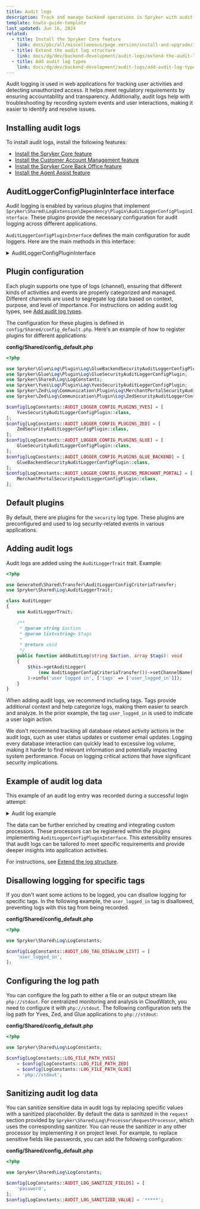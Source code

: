 ```yaml
---
title: Audit logs
description: Track and manage backend operations in Spryker with audit logs, enhancing transparency and security by logging critical system activities for monitoring and review.
template: howto-guide-template
last_updated: Jun 16, 2024
related:
  - title: Install the Spryker Core feature
    link: docs/pbc/all/miscellaneous/page.version/install-and-upgrade/install-features/install-the-spryker-core-feature.html
  - title: Extend the audit log structure
    link: docs/dg/dev/backend-development/audit-logs/extend-the-audit-log-structure.html
  - title: Add audit log types
    link: docs/dg/dev/backend-development/audit-logs/add-audit-log-types.html
---
```


Audit logging is used in web applications for tracking user activities and detecting unauthorized access. It helps meet regulatory requirements by ensuring accountability and transparency. Additionally, audit logs help with troubleshooting by recording system events and user interactions, making it easier to identify and resolve issues.

## Installing audit logs

To install audit logs, install the following features:

* [Install the Spryker Core feature](/docs/pbc/all/miscellaneous/202404.0/install-and-upgrade/install-features/install-the-spryker-core-feature.html)
* [Install the Customer Account Management feature](/docs/pbc/all/customer-relationship-management/202404.0/base-shop/install-and-upgrade/install-features/install-the-customer-account-management-feature.html)
* [Install the Spryker Core Back Office feature](/docs/pbc/all/back-office/202404.0/base-shop/install-and-upgrade/install-the-spryker-core-back-office-feature.html)
* [Install the Agent Assist feature](/docs/pbc/all/user-management/202404.0/base-shop/install-and-upgrade/install-the-agent-assist-feature.html)

## AuditLoggerConfigPluginInterface interface

Audit logging is enabled by various plugins that implement `Spryker\Shared\LogExtension\Dependency\Plugin\AuditLoggerConfigPluginInterface`. These plugins provide the necessary configuration for audit logging across different applications.

`AuditLoggerConfigPluginInterface` defines the main configuration for audit loggers. Here are the main methods in this interface:

<details>
  <summary>AuditLoggerConfigPluginInterface</summary>

```php
<?php

namespace Spryker\Shared\LogExtension\Dependency\Plugin;

use Generated\Shared\Transfer\AuditLoggerConfigCriteriaTransfer;

/**
 * Interface is used to provide configuration for audit logging.
 */
interface AuditLoggerConfigPluginInterface
{
    /**
     * Specification:
     * - Determines if the configuration is applicable based on the given criteria.
     *
     * @api
     *
     * @param \Generated\Shared\Transfer\AuditLoggerConfigCriteriaTransfer $auditLoggerConfigCriteriaTransfer
     *
     * @return bool
     */
    public function isApplicable(AuditLoggerConfigCriteriaTransfer $auditLoggerConfigCriteriaTransfer): bool;

    /**
     * Specification:
     * - Retrieves the name of the logging channel.
     *
     * @api
     *
     * @return string
     */
    public function getChannelName(): string;

    /**
     * Specification:
     * - Retrieves the handlers for the logger.
     *
     * @api
     *
     * @return list<\Spryker\Shared\Log\Dependency\Plugin\LogHandlerPluginInterface>
     */
    public function getHandlers(): array;

    /**
     * Specification:
     * - Retrieves the processors for the logger.
     *
     * @api
     *
     * @return list<\Spryker\Shared\Log\Dependency\Plugin\LogProcessorPluginInterface>
     */
    public function getProcessors(): array;
}
```

</details>

## Plugin configuration

Each plugin supports one type of logs (channel), ensuring that different kinds of activities and events are properly categorized and managed. Different channels are used to segregate log data based on context, purpose, and level of importance. For instructions on adding audit log types, see [Add audit log types](/docs/dg/dev/backend-development/audit-logs/add-audit-log-types.html).

The configuration for these plugins is defined in `config/Shared/config_default.php`. Here's an example of how to register plugins for different applications:

**config/Shared/config_default.php**

```php
<?php

use Spryker\Glue\Log\Plugin\Log\GlueBackendSecurityAuditLoggerConfigPlugin;
use Spryker\Glue\Log\Plugin\Log\GlueSecurityAuditLoggerConfigPlugin;
use Spryker\Shared\Log\LogConstants;
use Spryker\Yves\Log\Plugin\Log\YvesSecurityAuditLoggerConfigPlugin;
use Spryker\Zed\Log\Communication\Plugin\Log\MerchantPortalSecurityAuditLoggerConfigPlugin;
use Spryker\Zed\Log\Communication\Plugin\Log\ZedSecurityAuditLoggerConfigPlugin;

$config[LogConstants::AUDIT_LOGGER_CONFIG_PLUGINS_YVES] = [
    YvesSecurityAuditLoggerConfigPlugin::class,
];
$config[LogConstants::AUDIT_LOGGER_CONFIG_PLUGINS_ZED] = [
    ZedSecurityAuditLoggerConfigPlugin::class,
];
$config[LogConstants::AUDIT_LOGGER_CONFIG_PLUGINS_GLUE] = [
    GlueSecurityAuditLoggerConfigPlugin::class,
];
$config[LogConstants::AUDIT_LOGGER_CONFIG_PLUGINS_GLUE_BACKEND] = [
    GlueBackendSecurityAuditLoggerConfigPlugin::class,
];
$config[LogConstants::AUDIT_LOGGER_CONFIG_PLUGINS_MERCHANT_PORTAL] = [
    MerchantPortalSecurityAuditLoggerConfigPlugin::class,
];
```

## Default plugins

By default, there are plugins for the `security` log type. These plugins are preconfigured and used to log security-related events in various applications.

## Adding audit logs

Audit logs are added using the `AuditLoggerTrait` trait. Example:

```php
<?php

use Generated\Shared\Transfer\AuditLoggerConfigCriteriaTransfer;
use Spryker\Shared\Log\AuditLoggerTrait;

class AuditLogger
{
    use AuditLoggerTrait;

    /**
     * @param string $action
     * @param list<string> $tags
     *
     * @return void
     */
    public function addAuditLog(string $action, array $tags): void
    {
        $this->getAuditLogger(
            (new AuditLoggerConfigCriteriaTransfer())->setChannelName('security'),
        )->info('user logged in', ['tags' => ['user_logged_in']]);
    }
}
```

When adding audit logs, we recommend including tags. Tags provide additional context and help categorize logs, making them easier to search and analyze. In the prior example, the tag `user_logged_in` is used to indicate a user login action.

We don't recommend tracking all database related activity actions in the audit logs, such as user status updates or customer email updates. Logging every database interaction can quickly lead to excessive log volume, making it harder to find relevant information and potentially impacting system performance. Focus on logging critical actions that have significant security implications.

## Example of audit log data

This example of an audit log entry was recorded during a successful login attempt:


<details>
  <summary>Audit log example</summary>

```json
{
    "@timestamp": "2024-07-16T09:45:12.310532+00:00",
    "@version": 1,
    "host": "b0bc3b05abf2",
    "message": "Successful Login",
    "type": "YVES",
    "channel": "security",
    "level": "INFO",
    "monolog_level": 200,
    "extra": {
        "environment": {
            "application": "YVES",
            "environment": "docker.dev",
            "store": null,
            "codeBucket": "EU",
            "locale": "en_US"
        },
        "server": {
            "url": "http://yves.de.spryker.local/en/login_check",
            "is_https": false,
            "hostname": "yves.de.spryker.local",
            "user_agent": "Mozilla/5.0 (Macintosh; Intel Mac OS X 10_15_7) AppleWebKit/537.36 (KHTML, like Gecko) Chrome/126.0.0.0 Safari/537.36",
            "user_ip": "192.168.0.1",
            "request_method": "POST",
            "referer": "http://yves.de.spryker.local/en/login"
        },
        "request": {
            "requestId": "502835fe",
            "type": "WEB",
            "request_params": {
                "loginForm": {
                    "email": "sonia@spryker.com",
                    "password": "***",
                    "_token": "f4dd629da0074c0b.b3QpFehJ8cMYAlDmDTcqm-se4sxEdz_BvLQXXmzo2iw.Lj1mRYQRifJTYDW2emhI0qNflZkMNQ-U6_xiLCbYjH8NOWAnrC-_hXF3aA"
                },
                "username": "sonia@spryker.com",
                "customer_reference": "DE--21"
            },
            "log_type": "audit_log"
        },
        "context": {
            "tags": ["successful_login"]
        }
    }
}
```

</details>

The data can be further enriched by creating and integrating custom processors. These processors can be registered within the plugins implementing `AuditLoggerConfigPluginInterface`. This extensibility ensures that audit logs can be tailored to meet specific requirements and provide deeper insights into application activities.

For instructions, see [Extend the log structure](/docs/dg/dev/backend-development/audit-logs/extend-the-audit-log-structure.html).

## Disallowing logging for specific tags

If you don't want some actions to be logged, you can disallow logging for specific tags. In the following example, the `user_logged_in` tag is disallowed, preventing logs with this tag from being recorded.

**config/Shared/config_default.php**

```php
<?php

use Spryker\Shared\Log\LogConstants;

$config[LogConstants::AUDIT_LOG_TAG_DISALLOW_LIST] = [
    'user_logged_in',
];

```


## Configuring the log path

You can configure the log path to either a file or an output stream like `php://stdout`. For centralized monitoring and analysis in CloudWatch, you need to configure it with `php://stdout`. The following configuration sets the log path for Yves, Zed, and Glue applications to `php://stdout`:

**config/Shared/config_default.php**

```php
<?php

use Spryker\Shared\Log\LogConstants;

$config[LogConstants::LOG_FILE_PATH_YVES]
    = $config[LogConstants::LOG_FILE_PATH_ZED]
    = $config[LogConstants::LOG_FILE_PATH_GLUE]
    = 'php://stdout';
```

## Sanitizing audit log data

You can sanitize sensitive data in audit logs by replacing specific values with a sanitized placeholder. By default the data is sanitized in the `request` section provided by `Spryker\Shared\Log\Processor\RequestProcessor`, which uses the corresponding sanitizer. You can reuse the sanitizer in any other processor by implementing it on project level. For example, to replace sensitive fields like passwords, you can add the following configuration:

**config/Shared/config_default.php**

```php
<?php

use Spryker\Shared\Log\LogConstants;

$config[LogConstants::AUDIT_LOG_SANITIZE_FIELDS] = [
    'password',
];
$config[LogConstants::AUDIT_LOG_SANITIZED_VALUE] = '*****';
```
